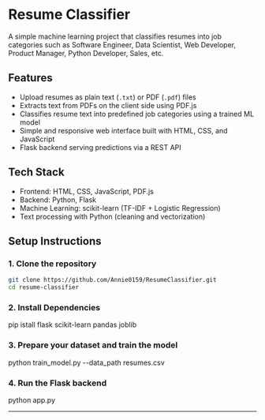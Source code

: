 # Resume Classifier

A simple machine learning project that classifies resumes into job categories such as Software Engineer, Data Scientist, Web Developer, Product Manager, Python Developer, Sales, etc.

## Features

- Upload resumes as plain text (`.txt`) or PDF (`.pdf`) files
- Extracts text from PDFs on the client side using PDF.js
- Classifies resume text into predefined job categories using a trained ML model
- Simple and responsive web interface built with HTML, CSS, and JavaScript
- Flask backend serving predictions via a REST API

## Tech Stack

- Frontend: HTML, CSS, JavaScript, PDF.js
- Backend: Python, Flask
- Machine Learning: scikit-learn (TF-IDF + Logistic Regression)
- Text processing with Python (cleaning and vectorization)

## Setup Instructions

### 1. Clone the repository

```bash
git clone https://github.com/Annie0159/ResumeClassifier.git
cd resume-classifier
```

### 2. Install Dependencies

pip istall flask scikit-learn pandas joblib

### 3. Prepare your dataset and train the model

python train_model.py --data_path resumes.csv

### 4. Run the Flask backend

python app.py

-----------------

